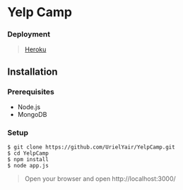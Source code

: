 # Yelp Camp

### Deployment
> [Heroku](https://uriel-yelp-camp.herokuapp.com/)  

## Installation

### Prerequisites
* Node.js
* MongoDB

### Setup

```shell
$ git clone https://github.com/UrielYair/YelpCamp.git
$ cd YelpCamp
$ npm install
$ node app.js
```

> Open your browser and open http://localhost:3000/